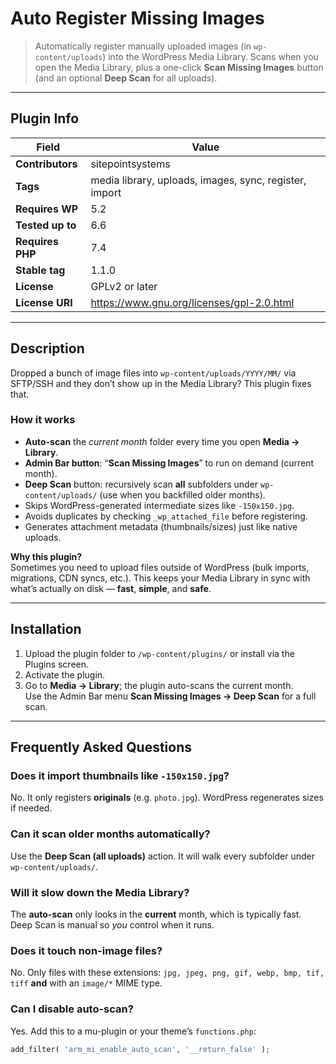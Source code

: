 # Auto Register Missing Images

> Automatically register manually uploaded images (in `wp-content/uploads`) into the WordPress Media Library. Scans when you open the Media Library, plus a one-click **Scan Missing Images** button (and an optional **Deep Scan** for all uploads).

---

## Plugin Info

| Field              | Value                                                                 |
|--------------------|-----------------------------------------------------------------------|
| **Contributors**   | sitepointsystems                                                      |
| **Tags**           | media library, uploads, images, sync, register, import               |
| **Requires WP**    | 5.2                                                                   |
| **Tested up to**   | 6.6                                                                   |
| **Requires PHP**   | 7.4                                                                   |
| **Stable tag**     | 1.1.0                                                                 |
| **License**        | GPLv2 or later                                                        |
| **License URI**    | https://www.gnu.org/licenses/gpl-2.0.html                             |

---

## Description

Dropped a bunch of image files into `wp-content/uploads/YYYY/MM/` via SFTP/SSH and they don’t show up in the Media Library? This plugin fixes that.

### How it works

- **Auto-scan** the *current month* folder every time you open **Media → Library**.
- **Admin Bar button**: “**Scan Missing Images**” to run on demand (current month).
- **Deep Scan** button: recursively scan **all** subfolders under `wp-content/uploads/` (use when you backfilled older months).
- Skips WordPress-generated intermediate sizes like `-150x150.jpg`.
- Avoids duplicates by checking `_wp_attached_file` before registering.
- Generates attachment metadata (thumbnails/sizes) just like native uploads.

**Why this plugin?**  
Sometimes you need to upload files outside of WordPress (bulk imports, migrations, CDN syncs, etc.). This keeps your Media Library in sync with what’s actually on disk — **fast**, **simple**, and **safe**.

---

## Installation

1. Upload the plugin folder to `/wp-content/plugins/` or install via the Plugins screen.
2. Activate the plugin.
3. Go to **Media → Library**; the plugin auto-scans the current month.  
   Use the Admin Bar menu **Scan Missing Images → Deep Scan** for a full scan.

---

## Frequently Asked Questions

### Does it import thumbnails like `-150x150.jpg`?
No. It only registers **originals** (e.g. `photo.jpg`). WordPress regenerates sizes if needed.

### Can it scan older months automatically?
Use the **Deep Scan (all uploads)** action. It will walk every subfolder under `wp-content/uploads/`.

### Will it slow down the Media Library?
The **auto-scan** only looks in the **current** month, which is typically fast. Deep Scan is manual so *you* control when it runs.

### Does it touch non-image files?
No. Only files with these extensions: `jpg, jpeg, png, gif, webp, bmp, tif, tiff` **and** with an `image/*` MIME type.

### Can I disable auto-scan?
Yes. Add this to a mu-plugin or your theme’s `functions.php`:

```php
add_filter( 'arm_mi_enable_auto_scan', '__return_false' );
